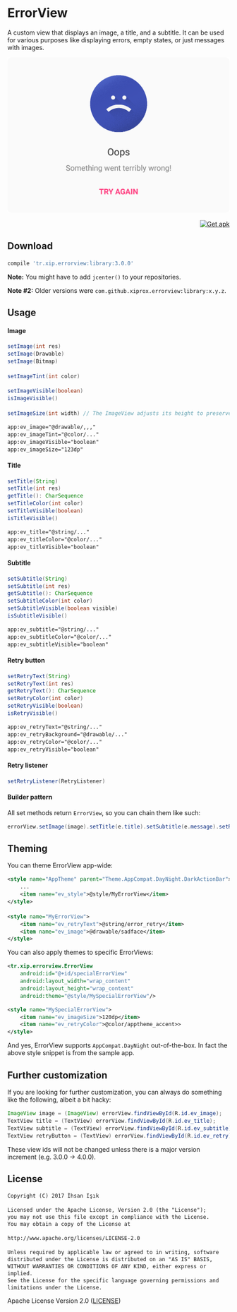 # ErrorView

A custom view that displays an image, a title, and a subtitle. It can be used for various purposes like displaying errors, empty states, or just messages with images.

![](/graphics/screenshots/ss_01.png)

<p align="right">
<a href='https://github.com/xiprox/ErrorView/releases/latest'><img height="48" alt='Get apk' src='https://cloud.githubusercontent.com/assets/2550945/21590907/dd74e0f0-d0ff-11e6-971f-d429148fd03d.png'/></a>
</p>

## Download
```gradle
compile 'tr.xip.errorview:library:3.0.0'
```
**Note:** You might have to add `jcenter()` to your repositories.

**Note #2:** Older versions were `com.github.xiprox.errorview:library:x.y.z`.

## Usage

#### Image
```java
setImage(int res)
setImage(Drawable)
setImage(Bitmap)

setImageTint(int color)

setImageVisible(boolean)
isImageVisible()

setImageSize(int width) // The ImageView adjusts its height to preserve aspect ratio.
```
```xml
app:ev_image="@drawable/,,,"
app:ev_imageTint="@color/..."
app:ev_imageVisible="boolean"
app:ev_imageSize="123dp"
```

#### Title
```java
setTitle(String)
setTitle(int res)
getTitle(): CharSequence
setTitleColor(int color)
setTitleVisible(boolean)
isTitleVisible()
```
```xml
app:ev_title="@string/..."
app:ev_titleColor="@color/..."
app:ev_titleVisible="boolean"
```

#### Subtitle
```java
setSubtitle(String)
setSubtitle(int res)
getSubtitle(): CharSequence
setSubtitleColor(int color)
setSubtitleVisible(boolean visible)
isSubtitleVisible()
```
```xml
app:ev_subtitle="@string/..."
app:ev_subtitleColor="@color/..."
app:ev_subtitleVisible="boolean"
```

#### Retry button
```java
setRetryText(String)
setRetryText(int res)
getRetryText(): CharSequence
setRetryColor(int color)
setRetryVisible(boolean)
isRetryVisible()
```
```xml
app:ev_retryText="@string/..."
app:ev_retryBackground="@drawable/..."
app:ev_retryColor="@color/..."
app:ev_retryVisible="boolean"
```
#### Retry listener
```java
setRetryListener(RetryListener)
```

#### Builder pattern
All set methods return `ErrorView`, so you can chain them like such:
```java
errorView.setImage(image).setTitle(e.title).setSubtitle(e.message).setRetryVisible(false);
```

## Theming
You can theme ErrorView app-wide:
```xml
<style name="AppTheme" parent="Theme.AppCompat.DayNight.DarkActionBar">
    ...
    <item name="ev_style">@style/MyErrorView</item>
</style>
 
<style name="MyErrorView">
    <item name="ev_retryText">@string/error_retry</item>
    <item name="ev_image">@drawable/sadface</item>
</style>
```

You can also apply themes to specific ErrorViews:
```xml
<tr.xip.errorview.ErrorView
    android:id="@+id/specialErrorView"
    android:layout_width="wrap_content"
    android:layout_height="wrap_content"
    android:theme="@style/MySpecialErrorView"/>
```
```xml
<style name="MySpecialErrorView">
    <item name="ev_imageSize">120dp</item>
    <item name="ev_retryColor">@color/apptheme_accent>>
</style>
```

And yes, ErrorView supports `AppCompat.DayNight` out-of-the-box. In fact the above style snippet is from the sample app. 

## Further customization
If you are looking for further customization, you can always do something like the following, albeit a bit hacky:
```java
ImageView image = (ImageView) errorView.findViewById(R.id.ev_image);
TextView title = (TextView) errorView.findViewById(R.id.ev_title);
TextView subtitle = (TextView) errorView.findViewById(R.id.ev_subtitle);
TextView retryButton = (TextView) errorView.findViewById(R.id.ev_retry);
```
These view ids will not be changed unless there is a major version increment (e.g. 3.0.0 -> 4.0.0).

## License
```
Copyright (C) 2017 İhsan Işık

Licensed under the Apache License, Version 2.0 (the "License");
you may not use this file except in compliance with the License.
You may obtain a copy of the License at

http://www.apache.org/licenses/LICENSE-2.0

Unless required by applicable law or agreed to in writing, software
distributed under the License is distributed on an "AS IS" BASIS,
WITHOUT WARRANTIES OR CONDITIONS OF ANY KIND, either express or implied.
See the License for the specific language governing permissions and
limitations under the License.
```
Apache License Version 2.0 ([LICENSE](/LICENSE))
